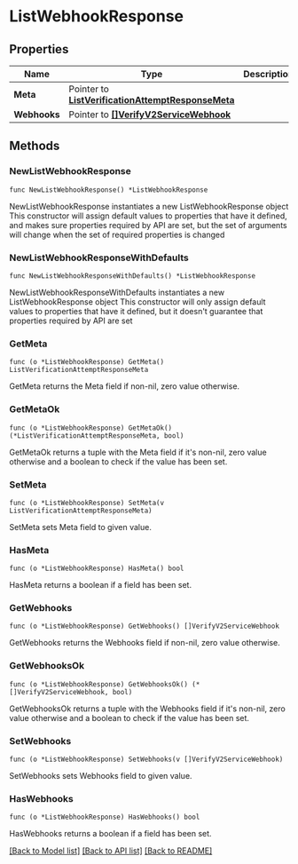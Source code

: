 # ListWebhookResponse

## Properties

Name | Type | Description | Notes
------------ | ------------- | ------------- | -------------
**Meta** | Pointer to [**ListVerificationAttemptResponseMeta**](ListVerificationAttemptResponse_meta.md) |  | [optional] 
**Webhooks** | Pointer to [**[]VerifyV2ServiceWebhook**](VerifyV2ServiceWebhook.md) |  | [optional] 

## Methods

### NewListWebhookResponse

`func NewListWebhookResponse() *ListWebhookResponse`

NewListWebhookResponse instantiates a new ListWebhookResponse object
This constructor will assign default values to properties that have it defined,
and makes sure properties required by API are set, but the set of arguments
will change when the set of required properties is changed

### NewListWebhookResponseWithDefaults

`func NewListWebhookResponseWithDefaults() *ListWebhookResponse`

NewListWebhookResponseWithDefaults instantiates a new ListWebhookResponse object
This constructor will only assign default values to properties that have it defined,
but it doesn't guarantee that properties required by API are set

### GetMeta

`func (o *ListWebhookResponse) GetMeta() ListVerificationAttemptResponseMeta`

GetMeta returns the Meta field if non-nil, zero value otherwise.

### GetMetaOk

`func (o *ListWebhookResponse) GetMetaOk() (*ListVerificationAttemptResponseMeta, bool)`

GetMetaOk returns a tuple with the Meta field if it's non-nil, zero value otherwise
and a boolean to check if the value has been set.

### SetMeta

`func (o *ListWebhookResponse) SetMeta(v ListVerificationAttemptResponseMeta)`

SetMeta sets Meta field to given value.

### HasMeta

`func (o *ListWebhookResponse) HasMeta() bool`

HasMeta returns a boolean if a field has been set.

### GetWebhooks

`func (o *ListWebhookResponse) GetWebhooks() []VerifyV2ServiceWebhook`

GetWebhooks returns the Webhooks field if non-nil, zero value otherwise.

### GetWebhooksOk

`func (o *ListWebhookResponse) GetWebhooksOk() (*[]VerifyV2ServiceWebhook, bool)`

GetWebhooksOk returns a tuple with the Webhooks field if it's non-nil, zero value otherwise
and a boolean to check if the value has been set.

### SetWebhooks

`func (o *ListWebhookResponse) SetWebhooks(v []VerifyV2ServiceWebhook)`

SetWebhooks sets Webhooks field to given value.

### HasWebhooks

`func (o *ListWebhookResponse) HasWebhooks() bool`

HasWebhooks returns a boolean if a field has been set.


[[Back to Model list]](../README.md#documentation-for-models) [[Back to API list]](../README.md#documentation-for-api-endpoints) [[Back to README]](../README.md)


